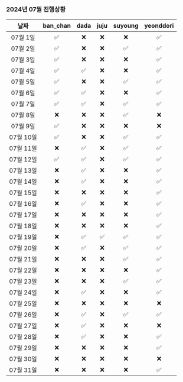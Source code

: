 ### 2024년 07월 진행상황
| 날짜 | ban_chan | dada | juju | suyoung | yeonddori |
|:---:|:---:|:---:|:---:|:---:|:---:|
| 07월 1일 | ✅ | ❌ | ❌ | ❌ | ✅ |
| 07월 2일 | ✅ | ❌ | ❌ | ✅ | ✅ |
| 07월 3일 | ✅ | ❌ | ❌ | ❌ | ✅ |
| 07월 4일 | ✅ | ✅ | ❌ | ❌ | ✅ |
| 07월 5일 | ✅ | ❌ | ❌ | ✅ | ✅ |
| 07월 6일 | ✅ | ✅ | ❌ | ❌ | ✅ |
| 07월 7일 | ✅ | ✅ | ❌ | ✅ | ✅ |
| 07월 8일 | ❌ | ❌ | ❌ | ✅ | ❌ |
| 07월 9일 | ✅ | ❌ | ❌ | ❌ | ❌ |
| 07월 10일 | ✅ | ❌ | ❌ | ✅ | ✅ |
| 07월 11일 | ❌ | ✅ | ❌ | ✅ | ✅ |
| 07월 12일 | ✅ | ✅ | ❌ | ✅ | ✅ |
| 07월 13일 | ❌ | ✅ | ❌ | ❌ | ✅ |
| 07월 14일 | ❌ | ✅ | ❌ | ❌ | ✅ |
| 07월 15일 | ❌ | ❌ | ❌ | ❌ | ✅ |
| 07월 16일 | ❌ | ✅ | ❌ | ❌ | ✅ |
| 07월 17일 | ❌ | ❌ | ❌ | ❌ | ✅ |
| 07월 18일 | ❌ | ❌ | ❌ | ❌ | ✅ |
| 07월 19일 | ❌ | ✅ | ✅ | ✅ | ✅ |
| 07월 20일 | ❌ | ✅ | ❌ | ✅ | ✅ |
| 07월 21일 | ❌ | ❌ | ❌ | ✅ | ✅ |
| 07월 22일 | ❌ | ❌ | ❌ | ❌ | ✅ |
| 07월 23일 | ❌ | ❌ | ❌ | ✅ | ✅ |
| 07월 24일 | ❌ | ✅ | ❌ | ❌ | ✅ |
| 07월 25일 | ❌ | ❌ | ❌ | ❌ | ❌ |
| 07월 26일 | ❌ | ✅ | ❌ | ✅ | ✅ |
| 07월 27일 | ❌ | ✅ | ❌ | ❌ | ❌ |
| 07월 28일 | ❌ | ✅ | ❌ | ❌ | ✅ |
| 07월 29일 | ❌ | ❌ | ❌ | ❌ | ✅ |
| 07월 30일 | ❌ | ❌ | ❌ | ❌ | ❌ |
| 07월 31일 | ❌ | ❌ | ❌ | ❌ | ✅ |
